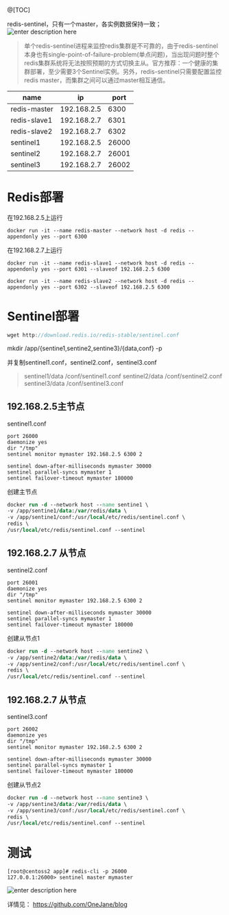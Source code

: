 @[TOC]

redis-sentinel，只有一个master，各实例数据保持一致；
![enter description here](https://www.github.com/OneJane/blog/raw/master/小书匠/1563845335877.png)
> 单个redis-sentinel进程来监控redis集群是不可靠的，由于redis-sentinel本身也有single-point-of-failure-problem(单点问题)，当出现问题时整个redis集群系统将无法按照预期的方式切换主从。官方推荐：一个健康的集群部署，至少需要3个Sentinel实例。另外，redis-sentinel只需要配置监控redis master，而集群之间可以通过master相互通信。


|  name   |   ip  |   port  |
| --- | --- | --- |
|  redis-master   |   192.168.2.5 |   6300  |
|   redis-slave1  |   192.168.2.7  |  6301   |
|   redis-slave2  |  192.168.2.7   |    6302 |
|   sentinel1  |   192.168.2.5 |   26000  |
|   sentinel2  |   192.168.2.7  |  26001   |
|   sentinel3  |  192.168.2.7   |   26002  |

# Redis部署
在192.168.2.5上运行

``` dsconfig
docker run -it --name redis-master --network host -d redis --appendonly yes --port 6300
```

在192.168.2.7上运行

``` lsl
docker run -it --name redis-slave1 --network host -d redis --appendonly yes --port 6301 --slaveof 192.168.2.5 6300

docker run -it --name redis-slave2 --network host -d redis --appendonly yes --port 6302 --slaveof 192.168.2.5 6300
```
# Sentinel部署

``` groovy
wget http://download.redis.io/redis-stable/sentinel.conf
```
mkdir /app/{sentine1,sentine2,sentine3}/{data,conf} -p

并复制sentinel1.conf，sentinel2.conf，sentinel3.conf

> sentinel1/data
          /conf/sentinel1.conf
sentinel2/data
          /conf/sentinel2.conf
sentinel3/data
          /conf/sentinel3.conf
		  
## 192.168.2.5主节点

sentinel1.conf 
``` 
port 26000
daemonize yes
dir "/tmp"
sentinel monitor mymaster 192.168.2.5 6300 2

sentinel down-after-milliseconds mymaster 30000
sentinel parallel-syncs mymaster 1
sentinel failover-timeout mymaster 180000
```
创建主节点

``` stata
docker run -d --network host --name sentine1 \
-v /app/sentine1/data:/var/redis/data \
-v /app/sentine1/conf:/usr/local/etc/redis/sentinel.conf \
redis \ 
/usr/local/etc/redis/sentinel.conf --sentinel
```

## 192.168.2.7 从节点

sentinel2.conf 
``` 
port 26001
daemonize yes
dir "/tmp"
sentinel monitor mymaster 192.168.2.5 6300 2

sentinel down-after-milliseconds mymaster 30000
sentinel parallel-syncs mymaster 1
sentinel failover-timeout mymaster 180000
```

创建从节点1
``` stata
docker run -d --network host --name sentine2 \
-v /app/sentine2/data:/var/redis/data \
-v /app/sentine2/conf:/usr/local/etc/redis/sentinel.conf \
redis \ 
/usr/local/etc/redis/sentinel.conf --sentinel
```
## 192.168.2.7 从节点

sentinel3.conf 
``` 
port 26002
daemonize yes
dir "/tmp"
sentinel monitor mymaster 192.168.2.5 6300 2

sentinel down-after-milliseconds mymaster 30000
sentinel parallel-syncs mymaster 1
sentinel failover-timeout mymaster 180000
```
创建从节点2
``` stata
docker run -d --network host --name sentine3 \
-v /app/sentine3/data:/var/redis/data \
-v /app/sentine3/conf:/usr/local/etc/redis/sentinel.conf \
redis \ 
/usr/local/etc/redis/sentinel.conf --sentinel
```
# 测试

``` 
[root@centoss2 app]# redis-cli -p 26000
127.0.0.1:26000> sentinel master mymaster
```

![enter description here](https://www.github.com/OneJane/blog/raw/master/小书匠/1563846494036.png)




详情见：
https://github.com/OneJane/blog

